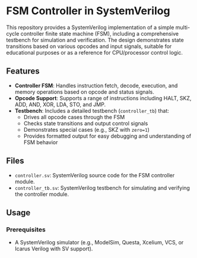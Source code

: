 # FSM Controller in SystemVerilog

This repository provides a SystemVerilog implementation of a simple multi-cycle controller finite state machine (FSM), including a comprehensive testbench for simulation and verification. The design demonstrates state transitions based on various opcodes and input signals, suitable for educational purposes or as a reference for CPU/processor control logic.

## Features

- **Controller FSM**: Handles instruction fetch, decode, execution, and memory operations based on opcode and status signals.
- **Opcode Support**: Supports a range of instructions including HALT, SKZ, ADD, AND, XOR, LDA, STO, and JMP.
- **Testbench**: Includes a detailed testbench (`controller_tb`) that:
  - Drives all opcode cases through the FSM
  - Checks state transitions and output control signals
  - Demonstrates special cases (e.g., SKZ with `zero=1`)
  - Provides formatted output for easy debugging and understanding of FSM behavior

## Files

- `controller.sv`: SystemVerilog source code for the FSM controller module.
- `controller_tb.sv`: SystemVerilog testbench for simulating and verifying the controller module.

## Usage

### Prerequisites

- A SystemVerilog simulator (e.g., ModelSim, Questa, Xcelium, VCS, or Icarus Verilog with SV support).
